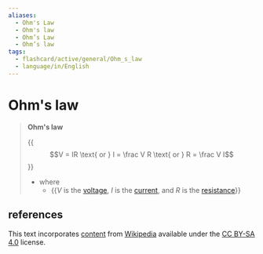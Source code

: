 ```yaml
---
aliases:
  - Ohm's Law
  - Ohm's law
  - Ohm’s Law
  - Ohm’s law
tags:
  - flashcard/active/general/Ohm_s_law
  - language/in/English
---
```


# Ohm's law

> __Ohm's law__
>
> {{$$V = IR \text{ or } I = \frac V R \text{ or } R = \frac V I$$}}
>
> - where
>   - {{$V$ is the [voltage](voltage.md), $I$ is the [current](electric%20current.md), and $R$ is the [resistance](electrical%20resistance%20and%20conductance.md)}}

## references

This text incorporates [content](https://en.wikipedia.org/wiki/Ohm%27s_law) from [Wikipedia](Wikipedia.md) available under the [CC BY-SA 4.0](https://creativecommons.org/licenses/by-sa/4.0/) license.
